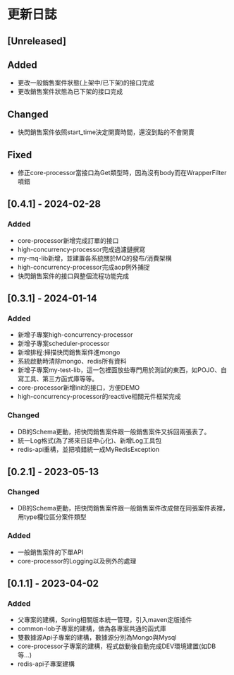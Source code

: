 # 更新日誌

## [Unreleased]

## Added
- 更改一般銷售案件狀態(上架中/已下架)的接口完成
- 更改銷售案件狀態為已下架的接口完成

## Changed
- 快閃銷售案件依照start_time決定開賣時間，還沒到點的不會開賣

## Fixed
- 修正core-processor當接口為Get類型時，因為沒有body而在WrapperFilter噴錯

## [0.4.1] - 2024-02-28

### Added
- core-processor新增完成訂單的接口
- high-concurrency-processor完成過濾鏈撰寫
- my-mq-lib新增，並建置各系統關於MQ的發布/消費架構
- high-concurrency-processor完成aop例外捕捉
- 快閃銷售案件的接口與整個流程功能完成

## [0.3.1] - 2024-01-14

### Added
- 新增子專案high-concurrency-processor
- 新增子專案scheduler-processor
- 新增排程:掃描快閃銷售案件進mongo
- 系統啟動時清除mongo、redis所有資料
- 新增子專案my-test-lib，這一包裡面放些專門用於測試的東西，如POJO、自寫工具、第三方函式庫等等。
- core-processor新增init的接口，方便DEMO
- high-concurrency-processor的reactive相關元件框架完成

### Changed
- DB的Schema更動，把快閃銷售案件跟一般銷售案件又拆回兩張表了。
- 統一Log格式(為了將來日誌中心化)、新增Log工具包
- redis-api重構，並把噴錯統一成MyRedisException

## [0.2.1] - 2023-05-13

### Changed
- DB的Schema更動，把快閃銷售案件跟一般銷售案件改成做在同張案件表裡，用type欄位區分案件類型

### Added
- 一般銷售案件的下單API
- core-processor的Logging以及例外的處理

## [0.1.1] - 2023-04-02

### Added
- 父專案的建構，Spring相關版本統一管理，引入maven定版插件
- common-lob子專案的建構，做為各專案共通的函式庫
- 雙數據源Api子專案的建構，數據源分別為Mongo與Mysql
- core-processor子專案的建構，程式啟動後自動完成DEV環境建置(如DB等...)
- redis-api子專案建構